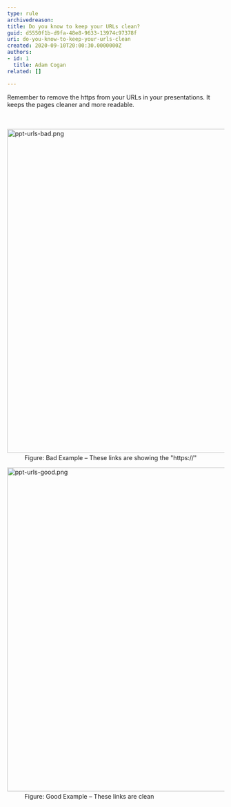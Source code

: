 ```yaml
---
type: rule
archivedreason: 
title: Do you know to keep your URLs clean?
guid: d5550f1b-d9fa-48e8-9633-13974c97378f
uri: do-you-know-to-keep-your-urls-clean
created: 2020-09-10T20:00:30.0000000Z
authors:
- id: 1
  title: Adam Cogan
related: []

---
```



Remember to remove the https from your URLs in your presentations. It keeps the pages cleaner and more readable.<br>
<br><excerpt class='endintro'></excerpt><br>
<dl class="badImage"><dt>​<img src="/PublishingImages/ppt-urls-bad.png" alt="ppt-urls-bad.png" style="width&#58;750px;" /> </dt><dd>Figure&#58; Bad Example – These links are showing the &quot;https&#58;//&quot;<br></dd></dl><dl class="goodImage"><dt>​<img src="/PublishingImages/ppt-urls-good.png" alt="ppt-urls-good.png" style="width&#58;750px;" /> </dt><dd>Figure&#58; Good Example – These links are clean</dd></dl>


